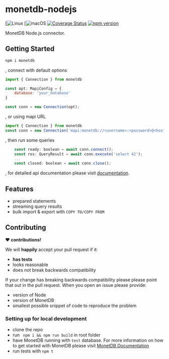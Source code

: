 # monetdb-nodejs

[![Linux](https://github.com/MonetDB/monetdb-nodejs/workflows/Linux/badge.svg)
[![macOS](https://github.com/MonetDB/monetdb-nodejs/workflows/macos/badge.svg)
[![Coverage Status](https://coveralls.io/repos/MonetDB/monetdb-nodejs/badge.svg?branch=master&service=github)](https://coveralls.io/github/MonetDB/monetdb-nodejs?branch=master)
[![npm version](https://badge.fury.io/js/monetdb.svg)](https://badge.fury.io/js/monetdb)

MonetDB Node.js connector.

## Getting Started

```bash
npm i monetdb
```
, connect with default options

```js
import { Connection } from monetdb

const opt: MapiConfig = {
    database: 'your_database'
}

const conn = new Connection(opt);
```
, or using mapi URL 

```js
import { Connection } from monetdb
const conn = new Connection('mapi:monetdb://<username>:<password>@<hostname>:<port>/<database>');
```
, then run some queries
```js
    const ready: boolean = await conn.connect();
    const res: QueryResult = await conn.execute('select 42');
    ...
    const closed: boolean = await conn.close();
```
, for detailed api documentation please visit [documentation](https://monetdb.github.io/monetdb-nodejs/).
## Features
- prepared statements
- streaming query results
- bulk import & export with `COPY TO/COPY FROM`
## Contributing

**:heart: contributions!**

We will **happily** accept your pull request if it:

- **has tests**
- looks reasonable
- does not break backwards compatibility

If your change has breaking backwards compatibility please please point that out in the pull request. When you open an issue please provide:
- version of Node
- version of MonetDB
- smallest possible snippet of code to reproduce the problem
### Setting up for local development
- clone the repo
- run ``` npm i && npm run build``` in root folder
- have MonetDB running with `test` database. For more information on how to get started with MonetDB please visit [MonetDB Documentation](https://www.monetdb.org/documentation-Jun2023/user-guide/get-started/)
- run tests with `npm t`

